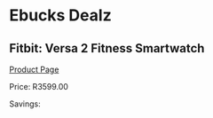 
# Ebucks Dealz
## Fitbit: Versa 2 Fitness Smartwatch
[Product Page](https://www.ebucks.com/web/shop/productSelected.do?prodId=757817066&catId=1158501813)

Price: R3599.00

Savings: 


	